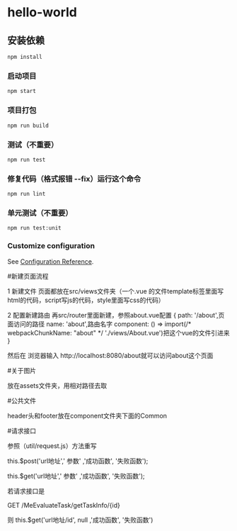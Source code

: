# hello-world

## 安装依赖
```
npm install
```

### 启动项目
```
npm start
```

### 项目打包
```
npm run build
```

### 测试（不重要）
```
npm run test
```

### 修复代码（格式报错 --fix）运行这个命令
```
npm run lint
```

### 单元测试（不重要）
```
npm run test:unit
```

### Customize configuration
See [Configuration Reference](https://cli.vuejs.org/config/).


#新建页面流程

1 新建文件
    页面都放在src/views文件夹（一个.vue 的文件template标签里面写html的代码，script写js的代码，style里面写css的代码）

2 配置新建路由
    再src/router里面新建，参照about.vue配置
    {
      path: '/about',页面访问的路径
      name: 'about',路由名字
      component: () => import(/* webpackChunkName: "about" */ './views/About.vue')把这个vue的文件引进来
    }

然后在 浏览器输入 http://localhost:8080/about就可以访问about这个页面


#关于图片

放在assets文件夹，用相对路径去取

#公共文件

header头和footer放在component文件夹下面的Common

#请求接口  

参照（util/request.js）方法重写

this.$post('url地址',' 参数' ,'成功函数', '失败函数');

this.$get('url地址',' 参数' ,'成功函数', '失败函数');

若请求接口是

GET /MeEvaluateTask/getTaskInfo/{id}

则 this.$get('url地址/id', null ,'成功函数', '失败函数')

